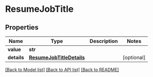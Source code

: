 # ResumeJobTitle


## Properties
Name | Type | Description | Notes
------------ | ------------- | ------------- | -------------
**value** | **str** |  | 
**details** | [**ResumeJobTitleDetails**](ResumeJobTitleDetails.md) |  | [optional] 

[[Back to Model list]](../README.md#documentation-for-models) [[Back to API list]](../README.md#documentation-for-api-endpoints) [[Back to README]](../README.md)



